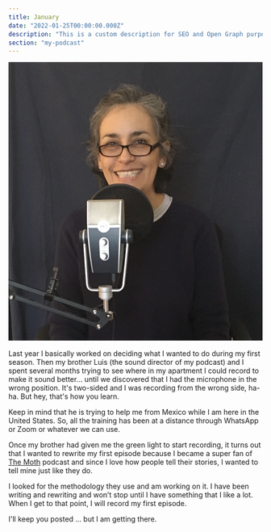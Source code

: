 ```yaml
---
title: January
date: "2022-01-25T00:00:00.000Z"
description: "This is a custom description for SEO and Open Graph purposes, rather than the default generated excerpt. Simply add a description field to the frontmatter."
section: "my-podcast"
---
```


![Lucy](../images/jan22.jpg)

Last year I basically worked on deciding what I wanted to do during my first season. Then my brother Luis (the sound director of my podcast) and I spent several months trying to see where in my apartment I could record to make it sound better… until we discovered that I had the microphone in the wrong position. It's two-sided and I was recording from the wrong side, ha-ha. But hey, that's how you learn.

Keep in mind that he is trying to help me from Mexico while I am here in the United States. So, all the training has been at a distance through WhatsApp or Zoom or whatever we can use.

Once my brother had given me the green light to start recording, it turns out that I wanted to rewrite my first episode because I became a super fan of [The Moth](https://themoth.org/podcast) podcast and since I love how people tell their stories, I wanted to tell mine just like they do.

I looked for the methodology they use and am working on it. I have been writing and rewriting and won’t stop until I have something that I like a lot. When I get to that point, I will record my first episode.

I'll keep you posted ... but I am getting there.
